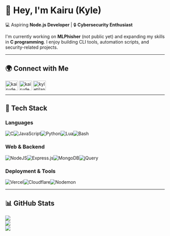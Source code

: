 # 👋 Hey, I'm Kairu (Kyle)  

💻 Aspiring **Node.js Developer** | 🔒 **Cybersecurity Enthusiast**

I'm currently working on **MLPhisher** (not public yet) and expanding my skills in **C programming**. I enjoy building CLI tools, automation scripts, and security-related projects.

---

## 🌍 Connect with Me  
<!--[![Facebook](https://img.shields.io/badge/Facebook-%231877F2.svg?logo=Facebook&logoColor=white)](https://facebook.com/KairuDev)[![Instagram](https://img.shields.io/badge/Instagram-%23E4405F.svg?logo=Instagram&logoColor=white)](https://instagram.com/kairudev)-->
<!--[![HackerRank](https://raw.githubusercontent.com/rahuldkjain/github-profile-readme-generator/master/src/images/icons/Social/hackerrank.svg)](https://www.hackerrank.com/kyletilano)-->
<p align="left">
<a href="https://fb.com/KairuDev" target="blank"><img align="center" src="https://raw.githubusercontent.com/rahuldkjain/github-profile-readme-generator/master/src/images/icons/Social/facebook.svg" alt="kairudev" height="30" width="40" /></a>
<a href="https://instagram.com/kairudev" target="blank"><img align="center" src="https://raw.githubusercontent.com/rahuldkjain/github-profile-readme-generator/master/src/images/icons/Social/instagram.svg" alt="kairudev" height="30" width="40" /></a>
<a href="https://www.hackerrank.com/kyletilano" target="blank"><img align="center" src="https://raw.githubusercontent.com/rahuldkjain/github-profile-readme-generator/master/src/images/icons/Social/hackerrank.svg" alt="kyletilano" height="30" width="40" /></a>
</p>

---

## 🚀 Tech Stack  

### Languages  
![C](https://img.shields.io/badge/C-%2300599C.svg?style=for-the-badge&logo=c&logoColor=white)![JavaScript](https://img.shields.io/badge/JavaScript-%23323330.svg?style=for-the-badge&logo=javascript&logoColor=%23F7DF1E)![Python](https://img.shields.io/badge/Python-3670A0?style=for-the-badge&logo=python&logoColor=ffdd54)![Lua](https://img.shields.io/badge/Lua-%232C2D72.svg?style=for-the-badge&logo=lua&logoColor=white)![Bash](https://img.shields.io/badge/Bash-%23121011.svg?style=for-the-badge&logo=gnu-bash&logoColor=white)  

### Web & Backend  
![NodeJS](https://img.shields.io/badge/Node.js-6DA55F?style=for-the-badge&logo=node.js&logoColor=white)![Express.js](https://img.shields.io/badge/Express.js-%23404d59.svg?style=for-the-badge&logo=express&logoColor=%2361DAFB)![MongoDB](https://img.shields.io/badge/MongoDB-%234ea94b.svg?style=for-the-badge&logo=mongodb&logoColor=white)![jQuery](https://img.shields.io/badge/jQuery-%230769AD.svg?style=for-the-badge&logo=jquery&logoColor=white)  

### Deployment & Tools  
![Vercel](https://img.shields.io/badge/Vercel-%23000000.svg?style=for-the-badge&logo=vercel&logoColor=white)![Cloudflare](https://img.shields.io/badge/Cloudflare-F38020?style=for-the-badge&logo=Cloudflare&logoColor=white)![Nodemon](https://img.shields.io/badge/Nodemon-%23323330.svg?style=for-the-badge&logo=nodemon&logoColor=%BBDEAD)  

---

## 📊 GitHub Stats  
![](https://github-readme-stats.vercel.app/api?username=Kairu-bit&theme=one_dark_pro&hide_border=false&include_all_commits=true&count_private=true)  
![](https://github-readme-streak-stats.herokuapp.com/?user=Kairu-bit&theme=one_dark_pro&hide_border=false)  
![](https://github-readme-stats.vercel.app/api/top-langs/?username=Kairu-bit&theme=one_dark_pro&hide_border=false&include_all_commits=true&count_private=true&layout=compact)  

<!-- Proudly created with GPRM ( https://gprm.itsvg.in ) --><!--#### I'm Kairu, aspiring to become a Node.js Developer, and I love working with command-line interfaces :)-->
<!---->
<!--## Socials:-->
<!--[![Facebook](https://img.shields.io/badge/Facebook-%231877F2.svg?logo=Facebook&logoColor=white)](https://facebook.com/KairuxDev) -->
<!---->
<!--# Tech Stack:-->
<!--![HTML5](https://img.shields.io/badge/html5-%23E34F26.svg?style=for-the-badge&logo=html5&logoColor=white) ![Python](https://img.shields.io/badge/python-3670A0?style=for-the-badge&logo=python&logoColor=ffdd54) ![Shell Script](https://img.shields.io/badge/shell_script-%23121011.svg?style=for-the-badge&logo=gnu-bash&logoColor=white) ![Markdown](https://img.shields.io/badge/markdown-%23000000.svg?style=for-the-badge&logo=markdown&logoColor=white) ![NodeJS](https://img.shields.io/badge/node.js-6DA55F?style=for-the-badge&logo=node.js&logoColor=white) ![NPM](https://img.shields.io/badge/NPM-%23CB3837.svg?style=for-the-badge&logo=npm&logoColor=white) ![CSS3](https://img.shields.io/badge/css3-%231572B6.svg?style=for-the-badge&logo=css3&logoColor=white) ![C++](https://img.shields.io/badge/c++-%2300599C.svg?style=for-the-badge&logo=c%2B%2B&logoColor=white)-->
<!--# GitHub Stats:-->
<!--![](https://github-readme-stats.vercel.app/api?username=Kairu-bit&theme=blue-green&hide_border=false&include_all_commits=true&count_private=true)<br/>-->
<!--![](https://github-readme-streak-stats.herokuapp.com/?user=Kairu-bit&theme=blue-green&hide_border=false)<br/>-->
<!--![](https://github-readme-stats.vercel.app/api/top-langs/?username=Kairu-bit&theme=blue-green&hide_border=false&include_all_commits=true&count_private=true&layout=compact)-->
<!---->
<!--## GitHub Trophies-->
<!--![](https://github-profile-trophy.vercel.app/?username=Kairu-bit&theme=matrix&no-frame=false&no-bg=false&margin-w=4)-->
<!---->
<!--<img src='https://memer-new.vercel.app/' style="height: 400px;"/>-->
<!---->
<!------->
<!--[![](https://visitcount.itsvg.in/api?id=Kairu-bit&icon=6&color=6)](https://visitcount.itsvg.in)-->
<!-- # 👨‍💻 About Me:
###### I'm Kairu, aspiring to become a Node.js Developer, and I love working with command-line interfaces :)
![](https://raw.githubusercontent.com/ray-x/ray-x/output/github-contribution-grid-snake.svg)
## 🌐 Socials:
[![](https://img.shields.io/badge/Github-black?logo=Github&logoColor=black&labelColor=white)](https://github.com/Kairu-bit)
[![](https://img.shields.io/badge/Facebook-blue?logo=Facebook&logoColor=blue&labelColor=white)](https://www.facebook.com/KairuxDev)
[![](https://img.shields.io/badge/Instagram-red?logo=Instagram&logoColor=red&labelColor=white)](https://www.instagram.com/kairudev)
# 💻 Tech Stack:
![HTML5](https://img.shields.io/badge/html5-%23E34F26.svg?style=for-the-badge&logo=html5&logoColor=white) ![JavaScript](https://img.shields.io/badge/javascript-%23323330.svg?style=for-the-badge&logo=javascript&logoColor=%23F7DF1E) ![CSS3](https://img.shields.io/badge/css3-%231572B6.svg?style=for-the-badge&logo=css3&logoColor=white) ![Python](https://img.shields.io/badge/python-3670A0?style=for-the-badge&logo=python&logoColor=ffdd54) ![Shell Script](https://img.shields.io/badge/shell_script-%23121011.svg?style=for-the-badge&logo=gnu-bash&logoColor=white) ![NodeJS](https://img.shields.io/badge/node.js-6DA55F?style=for-the-badge&logo=node.js&logoColor=white)
# 📊 GitHub Stats:
![](https://github-readme-stats.vercel.app/api?username=Kairu-bit&theme=radical&hide_border=false&include_all_commits=false&count_private=false)<br/>
![](https://github-readme-streak-stats.herokuapp.com/?user=Kairu-bit&theme=radical&hide_border=false)<br/>
![](https://github-readme-stats.vercel.app/api/top-langs/?username=Kairu-bit&theme=radical&hide_border=false&include_all_commits=false&count_private=false&layout=compact)
 -->
<!--[![](https://visitcount.itsvg.in/api?id=Kairu-bit&icon=0&color=0)](https://visitcount.itsvg.in)--> 

<!-- Proudly created with GPRM ( https://gprm.itsvg.in ) -->
